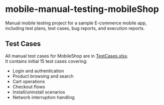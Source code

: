# mobile-manual-testing-mobileShop
Manual mobile testing project for a sample E-commerce mobile app, including test plans, test cases, bug reports, and execution reports.

## Test Cases

All manual test cases for MobileShop are in [TestCases.xlsx](TestCases.xlsx).  
It contains initial 15 test cases covering:
- Login and authentication
- Product browsing and search
- Cart operations
- Checkout flows
- Install/uninstall scenarios
- Network interruption handling
